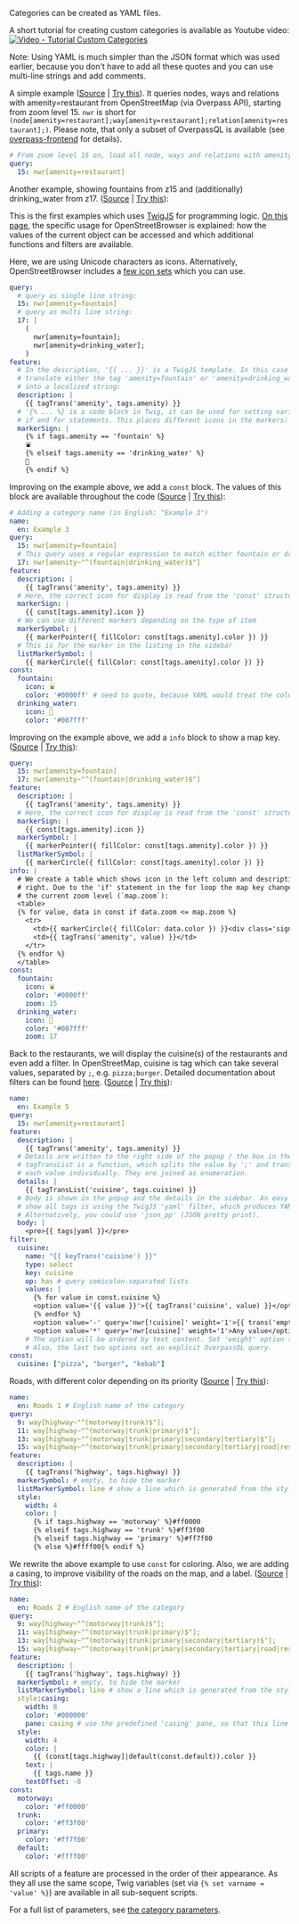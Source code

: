 Categories can be created as YAML files.

A short tutorial for creating custom categories is available as Youtube video:<br>
[![Video - Tutorial Custom Categories](./tutorial-customCategories.jpg)](https://www.youtube.com/watch?v=I0x4Kwz6u90)

Note: Using YAML is much simpler than the JSON format which was used earlier, because you don't have to add all these quotes and you can use multi-line strings and add comments.

A simple example ([Source](https://www.openstreetbrowser.org/dev/OpenStreetBrowser/examples/src/branch/master/example1.yaml) | [Try this](https://www.openstreetbrowser.org/#categories=openstreetbrowser/examples/example1)). It queries nodes, ways and relations with amenity=restaurant from OpenStreetMap (via Overpass API), starting from zoom level 15. `nwr` is short for `(node[amenity=restaurant];way[amenity=restaurant];relation[amenity=restaurant];)`. Please note, that only a subset of OverpassQL is available (see [overpass-frontend](https://github.com/plepe/overpass-frontend) for details).

```yaml
# From zoom level 15 on, load all node, ways and relations with amenity=restaurant.
query:
  15: nwr[amenity=restaurant]
```

Another example, showing fountains from z15 and (additionally) drinking_water from z17. ([Source](https://www.openstreetbrowser.org/dev/OpenStreetBrowser/examples/src/branch/master/example2.yaml) | [Try this](https://www.openstreetbrowser.org/#categories=openstreetbrowser/examples/example2)):

This is the first examples which uses [TwigJS](https://github.com/twigjs/twig.js) for programming logic. [On this page](./TwigJS.md), the specific usage for OpenStreetBrowser is explained: how the values of the current object can be accessed and which additional functions and filters are available.

Here, we are using Unicode characters as icons. Alternatively, OpenStreetBrowser includes a [few icon sets](./Icons.md) which you can use.

```yaml
query:
  # query as single line string:
  15: nwr[amenity=fountain]
  # query as multi line string:
  17: |
    (
      nwr[amenity=fountain];
      nwr[amenity=drinking_water];
    )
feature:
  # In the description, '{{ ... }}' is a TwigJS template. In this case it will
  # translate either the tag 'amenity=fountain' or 'amenity=drinking_water'
  # into a localized string:
  description: |
    {{ tagTrans('amenity', tags.amenity) }}
  # '{% ... %} is a code block in Twig, it can be used for setting variables,
  # if and for statements. This places different icons in the markers:
  markerSign: |
    {% if tags.amenity == 'fountain' %}
    ⛲
    {% elseif tags.amenity == 'drinking_water' %}
    🚰
    {% endif %}
```

Improving on the example above, we add a `const` block. The values of this block are available throughout the code ([Source](https://www.openstreetbrowser.org/dev/OpenStreetBrowser/examples/src/branch/master/example3.yaml) | [Try this](https://www.openstreetbrowser.org/#categories=openstreetbrowser/examples/example3)):
```yaml
# Adding a category name (in English: "Example 3")
name:
  en: Example 3
query:
  15: nwr[amenity=fountain]
  # This query uses a regular expression to match either fountain or drinking_water:
  17: nwr[amenity~"^(fountain|drinking_water)$"]
feature:
  description: |
    {{ tagTrans('amenity', tags.amenity) }}
  # Here, the correct icon for display is read from the 'const' structure
  markerSign: |
    {{ const[tags.amenity].icon }}
  # We can use different markers depending on the type of item
  markerSymbol: |
    {{ markerPointer({ fillColor: const[tags.amenity].color }) }}
  # This is for the marker in the listing in the sidebar
  listMarkerSymbol: |
    {{ markerCircle({ fillColor: const[tags.amenity].color }) }}
const:
  fountain:
    icon: ⛲
    color: '#0000ff' # need to quote, because YAML would treat the color as comment
  drinking_water:
    icon: 🚰
    color: '#007fff'
```

Improving on the example above, we add a `info` block to show a map key. ([Source](https://www.openstreetbrowser.org/dev/OpenStreetBrowser/examples/src/branch/master/example4.yaml) | [Try this](https://www.openstreetbrowser.org/#categories=openstreetbrowser/examples/example4)):
```yaml
query:
  15: nwr[amenity=fountain]
  17: nwr[amenity~"^(fountain|drinking_water)$"]
feature:
  description: |
    {{ tagTrans('amenity', tags.amenity) }}
  # Here, the correct icon for display is read from the 'const' structure
  markerSign: |
    {{ const[tags.amenity].icon }}
  markerSymbol: |
    {{ markerPointer({ fillColor: const[tags.amenity].color }) }}
  listMarkerSymbol: |
    {{ markerCircle({ fillColor: const[tags.amenity].color }) }}
info: |
  # We create a table which shows icon in the left column and description in the
  # right. Due to the 'if' statement in the for loop the map key changes due to
  # the current zoom level (`map.zoom`):
  <table>
  {% for value, data in const if data.zoom <= map.zoom %}
    <tr>
      <td>{{ markerCircle({ fillColor: data.color }) }}<div class='sign'>{{ data.icon }}</div></td>
      <td>{{ tagTrans('amenity', value) }}</td>
    </tr>
  {% endfor %}
  </table>
const:
  fountain:
    icon: ⛲
    color: '#0000ff'
    zoom: 15
  drinking_water:
    icon: 🚰
    color: '#007fff'
    zoom: 17
```

Back to the restaurants, we will display the cuisine(s) of the restaurants and even add a filter. In OpenStreetMap, cuisine is tag which can take several values, separated by `;`, e.g. `pizza;burger`. Detailed documentation about filters can be found [here](./Filter.md). ([Source](https://www.openstreetbrowser.org/dev/OpenStreetBrowser/examples/src/branch/master/example5.yaml) | [Try this](https://www.openstreetbrowser.org/#categories=openstreetbrowser/examples/example5)):
```yaml
name:
  en: Example 5
query:
  15: nwr[amenity=restaurant]
feature:
  description: |
    {{ tagTrans('amenity', tags.amenity) }}
  # Details are written to the right side of the popup / the box in the list.
  # tagTransList is a function, which splits the value by ';' and translates
  # each value individually. They are joined as enumeration.
  details: |
    {{ tagTransList('cuisine', tags.cuisine) }}
  # Body is shown in the popup and the details in the sidebar. An easy way to
  # show all tags is using the TwigJS 'yaml' filter, which produces YAML.
  # Alternatively, you could use 'json_pp' (JSON pretty print).
  body: |
    <pre>{{ tags|yaml }}</pre>
filter:
  cuisine:
    name: "{{ keyTrans('cuisine') }}"
    type: select
    key: cuisine
    op: has # query semicolon-separated lists
    values: |
      {% for value in const.cuisine %}
      <option value='{{ value }}'>{{ tagTrans('cuisine', value) }}</option>
      {% endfor %}
      <option value='-' query='nwr[!cuisine]' weight='1'>{{ trans('empty value') }}</option>
      <option value='*' query='nwr[cuisine]' weight='1'>Any value</option>
    # The option will be ordered by text content. Set 'weight' option to override order.
    # Also, the last two options set an explicit OverpassQL query.
const:
  cuisine: ["pizza", "burger", "kebab"]
```

Roads, with different color depending on its priority ([Source](https://www.openstreetbrowser.org/dev/OpenStreetBrowser/examples/src/branch/master/roads1.yaml) | [Try this](https://www.openstreetbrowser.org/#categories=openstreetbrowser/examples/roads1)):
```yaml
name: 
  en: Roads 1 # English name of the category
query:
  9: way[highway~"^(motorway|trunk)$"];
  11: way[highway~"^(motorway|trunk|primary)$"];
  13: way[highway~"^(motorway|trunk|primary|secondary|tertiary)$"];
  15: way[highway~"^(motorway|trunk|primary|secondary|tertiary|road|residential)$"];
feature:
  description: |
    {{ tagTrans('highway', tags.highway) }}
  markerSymbol: # empty, to hide the marker
  listMarkerSymbol: line # show a line which is generated from the style
  style:
    width: 4
    color: |
      {% if tags.highway == 'motorway' %}#ff0000
      {% elseif tags.highway == 'trunk' %}#ff3f00
      {% elseif tags.highway == 'primary' %}#ff7f00
      {% else %}#ffff00{% endif %}
```

We rewrite the above example to use `const` for coloring. Also, we are adding a casing, to improve visibility of the roads on the map, and a label. ([Source](https://www.openstreetbrowser.org/dev/OpenStreetBrowser/examples/src/branch/master/roads2.yaml) | [Try this](https://www.openstreetbrowser.org/#categories=openstreetbrowser/examples/roads2)):
```yaml
name:
  en: Roads 2 # English name of the category
query:
  9: way[highway~"^(motorway|trunk)$"];
  11: way[highway~"^(motorway|trunk|primary)$"];
  13: way[highway~"^(motorway|trunk|primary|secondary|tertiary)$"];
  15: way[highway~"^(motorway|trunk|primary|secondary|tertiary|road|residential)$"];
feature:
  description: |
    {{ tagTrans('highway', tags.highway) }}
  markerSymbol: # empty, to hide the marker
  listMarkerSymbol: line # show a line which is generated from the style
  style:casing:
    width: 8
    color: '#000000'
    pane: casing # use the predefined 'casing' pane, so that this line is below the 'style'
  style:
    width: 4
    color: |
      {{ (const[tags.highway]|default(const.default)).color }}
    text: |
      {{ tags.name }}
    textOffset: -8
const:
  motorway:
    color: '#ff0000'
  trunk:
    color: '#ff3f00'
  primary:
    color: '#ff7f00'
  default:
    color: '#ffff00'
```

All scripts of a feature are processed in the order of their appearance. As they all use the same scope, Twig variables (set via `{% set varname = 'value' %}`) are available in all sub-sequent scripts.

For a full list of parameters, see [the category parameters](./CategoryParameters.md).
